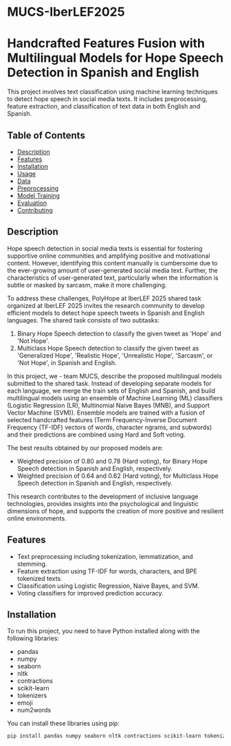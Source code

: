 # MUCS-IberLEF2025

# Handcrafted Features Fusion with Multilingual Models for Hope Speech Detection in Spanish and English

This project involves text classification using machine learning techniques to detect hope speech in social media texts. It includes preprocessing, feature extraction, and classification of text data in both English and Spanish.

## Table of Contents
- [Description](#description)
- [Features](#features)
- [Installation](#installation)
- [Usage](#usage)
- [Data](#data)
- [Preprocessing](#preprocessing)
- [Model Training](#model-training)
- [Evaluation](#evaluation)
- [Contributing](#contributing)

## Description
Hope speech detection in social media texts is essential for fostering supportive online communities and amplifying positive and motivational content. However, identifying this content manually is cumbersome due to the ever-growing amount of user-generated social media text. Further, the characteristics of user-generated text, particularly when the information is subtle or masked by sarcasm, make it more challenging.

To address these challenges, PolyHope at IberLEF 2025 shared task organized at IberLEF 2025 invites the research community to develop efficient models to detect hope speech tweets in Spanish and English languages. The shared task consists of two subtasks:
1. Binary Hope Speech detection to classify the given tweet as 'Hope' and 'Not Hope'.
2. Multiclass Hope Speech detection to classify the given tweet as 'Generalized Hope', 'Realistic Hope', 'Unrealistic Hope', 'Sarcasm', or 'Not Hope', in Spanish and English.

In this project, we - team MUCS, describe the proposed multilingual models submitted to the shared task. Instead of developing separate models for each language, we merge the train sets of English and Spanish, and build multilingual models using an ensemble of Machine Learning (ML) classifiers (Logistic Regression (LR), Multinomial Naive Bayes (MNB), and Support Vector Machine (SVM)). Ensemble models are trained with a fusion of selected handcrafted features (Term Frequency-Inverse Document Frequency (TF-IDF) vectors of words, character ngrams, and subwords) and their predictions are combined using Hard and Soft voting.

The best results obtained by our proposed models are:
- Weighted precision of 0.80 and 0.78 (Hard voting), for Binary Hope Speech detection in Spanish and English, respectively.
- Weighted precision of 0.64 and 0.62 (Hard voting), for Multiclass Hope Speech detection in Spanish and English, respectively.

This research contributes to the development of inclusive language technologies, provides insights into the psychological and linguistic dimensions of hope, and supports the creation of more positive and resilient online environments.

## Features
- Text preprocessing including tokenization, lemmatization, and stemming.
- Feature extraction using TF-IDF for words, characters, and BPE tokenized texts.
- Classification using Logistic Regression, Naive Bayes, and SVM.
- Voting classifiers for improved prediction accuracy.

## Installation
To run this project, you need to have Python installed along with the following libraries:
- pandas
- numpy
- seaborn
- nltk
- contractions
- scikit-learn
- tokenizers
- emoji
- num2words

You can install these libraries using pip:

```bash
pip install pandas numpy seaborn nltk contractions scikit-learn tokenizers emoji num2words
